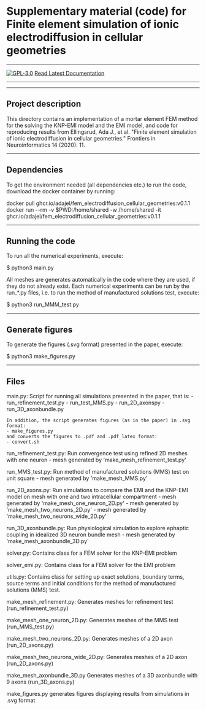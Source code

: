 # Supplementary material (code) for Finite element simulation of ionic electrodiffusion in cellular geometries
_________________

[![GPL-3.0](https://img.shields.io/github/license/adajel/fem_electrodiffusion_cellular_geometries)](LICENSE)
[Read Latest Documentation](https://adajel.github.io/fem_electrodiffusion_cellular_geometries/)
_________________

------------------------------------------------------------------------------
Project description
------------------------------------------------------------------------------
This directory contains an implementation of a mortar element FEM method for
the solving the KNP-EMI model and the EMI model, and code for reproducing
results from Ellingsrud, Ada J., et al. "Finite element simulation of ionic
electrodiffusion in cellular geometries." Frontiers in Neuroinformatics 14
(2020): 11.

------------------------------------------------------------------------------
Dependencies
------------------------------------------------------------------------------
To get the environment needed (all dependencies etc.) to run the code, download
the docker container by running:

docker pull ghcr.io/adajel/fem_electrodiffusion_cellular_geometries:v0.1.1
docker run --rm -v $PWD:/home/shared -w /home/shared  -it ghcr.io/adajel/fem_electrodiffusion_cellular_geometries:v0.1.1

------------------------------------------------------------------------------
Running the code
------------------------------------------------------------------------------
To run all the numerical experiments, execute:

$ python3 main.py

All meshes are generates automatically in the code where they are used, if they
do not already exist. Each numerical experiments can be run by the run_*.py
files, i.e. to run the method of manufactured solutions test, execute:

$ python3 run_MMM_test.py

------------------------------------------------------------------------------
Generate figures
------------------------------------------------------------------------------
To generate the figures (.svg format) presented in the paper, execute:

$ python3 make_figures.py

------------------------------------------------------------------------------
Files
------------------------------------------------------------------------------
main.py:
    Script for running all simulations presented in the paper, that is:
    - run_refinement_test.py
    - run_test_MMS.py
    - run_2D_axonspy
    - run_3D_axonbundle.py

    In addition, the script generates figures (as in the paper) in .svg format:
    - make_figures.py 
    and converts the figures to .pdf and .pdf_latex format:
    - convert.sh

run_refinement_test.py:
    Run convergence test using refined 2D meshes with one neuron
    - mesh generated by 'make_mesh_refinement_test.py'

run_MMS_test.py:
    Run method of manufactured solutions (MMS) test on unit square
    - mesh generated by 'make_mesh_MMS.py'

run_2D_axons.py:
    Run simulations to compare the EMI and the KNP-EMI model on mesh with one
    and two intracellular compartment
    - mesh generated by 'make_mesh_one_neuron_2D.py'
    - mesh generated by 'make_mesh_two_neurons_2D.py'
    - mesh generated by 'make_mesh_two_neurons_wide_2D.py'

run_3D_axonbundle.py:
    Run physiological simulation to explore ephaptic coupling in idealized
    3D neuron bundle mesh
    - mesh generated by 'make_mesh_axonbundle_3D.py'

solver.py:
    Contains class for a FEM solver for the KNP-EMI problem

solver_emi.py:
    Contains class for a FEM solver for the EMI problem

utils.py:
    Contains class for setting up exact solutions, boundary terms, source terms
    and initial conditions for the method of manufactured solutions (MMS) test.

make_mesh_refinement.py:
    Generates meshes for refinement test (run_refinement_test.py)

make_mesh_one_neuron_2D.py:
    Generates meshes of the MMS test (run_MMS_test.py)

make_mesh_two_neurons_2D.py:
    Generates meshes of a 2D axon (run_2D_axons.py)

make_mesh_two_neurons_wide_2D.py:
    Generates meshes of a 2D axon (run_2D_axons.py)

make_mesh_axonbundle_3D.py
    Generates meshes of a 3D axonbundle with 9 axons (run_3D_axons.py)

make_figures.py
    generates figures displaying results from simulations in .svg format
